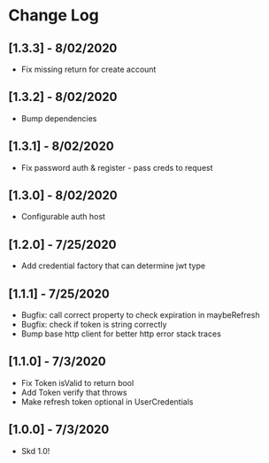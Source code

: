 # Change Log

## [1.3.3] - 8/02/2020
- Fix missing return for create account 

## [1.3.2] - 8/02/2020
- Bump dependencies

## [1.3.1] - 8/02/2020
- Fix password auth & register - pass creds to request

## [1.3.0] - 8/02/2020
- Configurable auth host

## [1.2.0] - 7/25/2020
- Add credential factory that can determine jwt type

## [1.1.1] - 7/25/2020
- Bugfix: call correct property to check expiration in maybeRefresh
- Bugfix: check if token is string correctly
- Bump base http client for better http error stack traces

## [1.1.0] - 7/3/2020
- Fix Token isValid to return bool 
- Add Token verify that throws
- Make refresh token optional in UserCredentials 

## [1.0.0] - 7/3/2020
- Skd 1.0!
